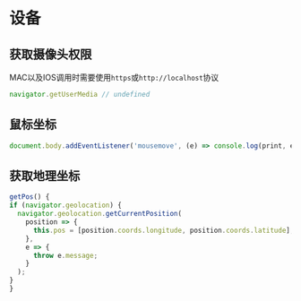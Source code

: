 # 设备

## 获取摄像头权限

MAC以及IOS调用时需要使用`https`或`http://localhost`协议

```javascript
navigator.getUserMedia // undefined 
```


## 鼠标坐标

```javascript
document.body.addEventListener('mousemove', (e) => console.log(print, e.screenX + ',' + e.screenY))
```
## 获取地理坐标

```JavaScript
getPos() {
if (navigator.geolocation) {
  navigator.geolocation.getCurrentPosition(
    position => {
      this.pos = [position.coords.longitude, position.coords.latitude];
    },
    e => {
      throw e.message;
    }
  );
}
}
```
